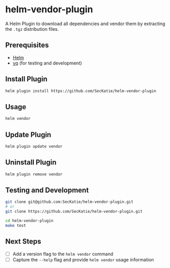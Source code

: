 # helm-vendor-plugin
A Helm Plugin to download all dependencies and vendor them by extracting the `.tgz` distribution files.

## Prerequisites

- [Helm](https://helm.sh/docs/intro/install/)
- [yq](https://github.com/mikefarah/yq/#install) (for testing and development)

## Install Plugin
```bash
helm plugin install https://github.com/SecKatie/helm-vendor-plugin
```

## Usage
```bash
helm vendor
```

## Update Plugin
```bash
helm plugin update vendor
```

## Uninstall Plugin
```bash
helm plugin remove vendor
```

## Testing and Development
```bash
git clone git@github.com:SecKatie/helm-vendor-plugin.git
# or
git clone https://github.com/SecKatie/helm-vendor-plugin.git

cd helm-vendor-plugin
make test
```

## Next Steps
- [ ] Add a version flag to the `helm vendor` command
- [ ] Capture the `--help` flag and provide `helm vendor` usage information